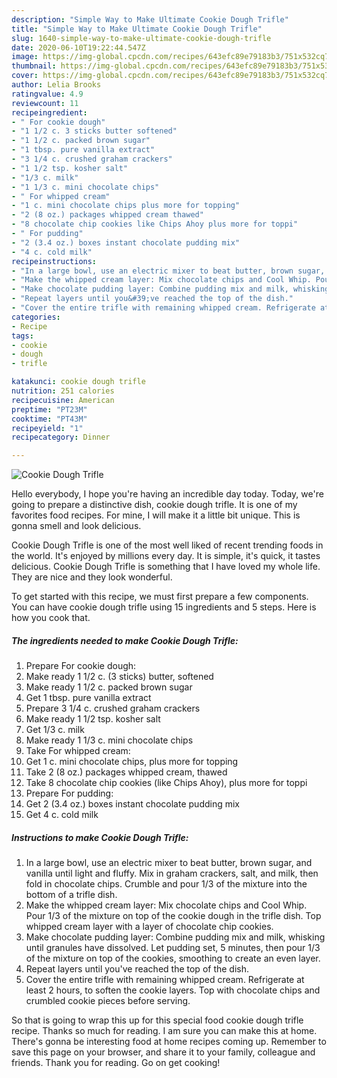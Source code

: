 ```yaml
---
description: "Simple Way to Make Ultimate Cookie Dough Trifle"
title: "Simple Way to Make Ultimate Cookie Dough Trifle"
slug: 1640-simple-way-to-make-ultimate-cookie-dough-trifle
date: 2020-06-10T19:22:44.547Z
image: https://img-global.cpcdn.com/recipes/643efc89e79183b3/751x532cq70/cookie-dough-trifle-recipe-main-photo.jpg
thumbnail: https://img-global.cpcdn.com/recipes/643efc89e79183b3/751x532cq70/cookie-dough-trifle-recipe-main-photo.jpg
cover: https://img-global.cpcdn.com/recipes/643efc89e79183b3/751x532cq70/cookie-dough-trifle-recipe-main-photo.jpg
author: Lelia Brooks
ratingvalue: 4.9
reviewcount: 11
recipeingredient:
- " For cookie dough"
- "1 1/2 c. 3 sticks butter softened"
- "1 1/2 c. packed brown sugar"
- "1 tbsp. pure vanilla extract"
- "3 1/4 c. crushed graham crackers"
- "1 1/2 tsp. kosher salt"
- "1/3 c. milk"
- "1 1/3 c. mini chocolate chips"
- " For whipped cream"
- "1 c. mini chocolate chips plus more for topping"
- "2 (8 oz.) packages whipped cream thawed"
- "8 chocolate chip cookies like Chips Ahoy plus more for toppi"
- " For pudding"
- "2 (3.4 oz.) boxes instant chocolate pudding mix"
- "4 c. cold milk"
recipeinstructions:
- "In a large bowl, use an electric mixer to beat butter, brown sugar, and vanilla until light and fluffy. Mix in graham crackers, salt, and milk, then fold in chocolate chips. Crumble and pour 1/3 of the mixture into the bottom of a trifle dish."
- "Make the whipped cream layer: Mix chocolate chips and Cool Whip. Pour 1/3 of the mixture on top of the cookie dough in the trifle dish. Top whipped cream layer with a layer of chocolate chip cookies."
- "Make chocolate pudding layer: Combine pudding mix and milk, whisking until granules have dissolved. Let pudding set, 5 minutes, then pour 1/3 of the mixture on top of the cookies, smoothing to create an even layer."
- "Repeat layers until you&#39;ve reached the top of the dish."
- "Cover the entire trifle with remaining whipped cream. Refrigerate at least 2 hours, to soften the cookie layers. Top with chocolate chips and crumbled cookie pieces before serving."
categories:
- Recipe
tags:
- cookie
- dough
- trifle

katakunci: cookie dough trifle 
nutrition: 251 calories
recipecuisine: American
preptime: "PT23M"
cooktime: "PT43M"
recipeyield: "1"
recipecategory: Dinner

---
```



![Cookie Dough Trifle](https://img-global.cpcdn.com/recipes/643efc89e79183b3/751x532cq70/cookie-dough-trifle-recipe-main-photo.jpg)

Hello everybody, I hope you're having an incredible day today. Today, we're going to prepare a distinctive dish, cookie dough trifle. It is one of my favorites food recipes. For mine, I will make it a little bit unique. This is gonna smell and look delicious.



Cookie Dough Trifle is one of the most well liked of recent trending foods in the world. It's enjoyed by millions every day. It is simple, it's quick, it tastes delicious. Cookie Dough Trifle is something that I have loved my whole life. They are nice and they look wonderful.


To get started with this recipe, we must first prepare a few components. You can have cookie dough trifle using 15 ingredients and 5 steps. Here is how you cook that.

<!--inarticleads1-->

##### The ingredients needed to make Cookie Dough Trifle:

1. Prepare  For cookie dough:
1. Make ready 1 1/2 c. (3 sticks) butter, softened
1. Make ready 1 1/2 c. packed brown sugar
1. Get 1 tbsp. pure vanilla extract
1. Prepare 3 1/4 c. crushed graham crackers
1. Make ready 1 1/2 tsp. kosher salt
1. Get 1/3 c. milk
1. Make ready 1 1/3 c. mini chocolate chips
1. Take  For whipped cream:
1. Get 1 c. mini chocolate chips, plus more for topping
1. Take 2 (8 oz.) packages whipped cream, thawed
1. Take 8 chocolate chip cookies (like Chips Ahoy), plus more for toppi
1. Prepare  For pudding:
1. Get 2 (3.4 oz.) boxes instant chocolate pudding mix
1. Get 4 c. cold milk




<!--inarticleads2-->

##### Instructions to make Cookie Dough Trifle:

1. In a large bowl, use an electric mixer to beat butter, brown sugar, and vanilla until light and fluffy. Mix in graham crackers, salt, and milk, then fold in chocolate chips. Crumble and pour 1/3 of the mixture into the bottom of a trifle dish.
1. Make the whipped cream layer: Mix chocolate chips and Cool Whip. Pour 1/3 of the mixture on top of the cookie dough in the trifle dish. Top whipped cream layer with a layer of chocolate chip cookies.
1. Make chocolate pudding layer: Combine pudding mix and milk, whisking until granules have dissolved. Let pudding set, 5 minutes, then pour 1/3 of the mixture on top of the cookies, smoothing to create an even layer.
1. Repeat layers until you&#39;ve reached the top of the dish.
1. Cover the entire trifle with remaining whipped cream. Refrigerate at least 2 hours, to soften the cookie layers. Top with chocolate chips and crumbled cookie pieces before serving.




So that is going to wrap this up for this special food cookie dough trifle recipe. Thanks so much for reading. I am sure you can make this at home. There's gonna be interesting food at home recipes coming up. Remember to save this page on your browser, and share it to your family, colleague and friends. Thank you for reading. Go on get cooking!

